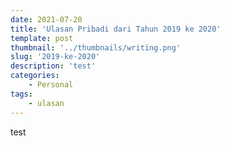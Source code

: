 ```yaml
---
date: 2021-07-20
title: 'Ulasan Pribadi dari Tahun 2019 ke 2020'
template: post
thumbnail: '../thumbnails/writing.png'
slug: '2019-ke-2020'
description: 'test'
categories:
    - Personal
tags:
    - ulasan
---
```


test